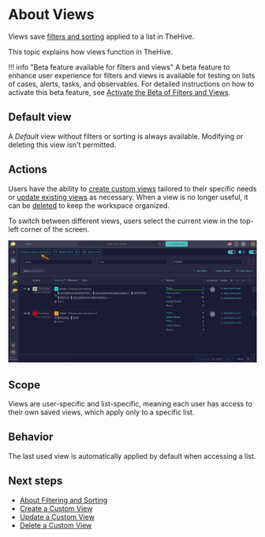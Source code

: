 # About Views

Views save [filters and sorting](../about-filtering-and-sorting.md) applied to a list in TheHive.

This topic explains how views function in TheHive.

!!! info "Beta feature available for filters and views"
    <!-- md:version 5.5.6 --> A beta feature to enhance user experience for filters and views is available for testing on lists of cases, alerts, tasks, and observables. For detailed instructions on how to activate this beta feature, see [Activate the Beta of Filters and Views](../../../user-guides/manage-user-settings.md#activate-the-beta-of-filters-and-views).

## Default view

A *Default* view without filters or sorting is always available. Modifying or deleting this view isn't permitted.

## Actions

Users have the ability to [create custom views](create-a-custom-view.md) tailored to their specific needs or [update existing views](update-a-custom-view.md) as necessary. When a view is no longer useful, it can be [deleted](delete-a-custom-view.md) to keep the workspace organized.

To switch between different views, users select the current view in the top-left corner of the screen.

![Switch views](../../../images/user-guides/analyst-corner/views.png)

## Scope

Views are user-specific and list-specific, meaning each user has access to their own saved views, which apply only to a specific list.

## Behavior

The last used view is automatically applied by default when accessing a list.

<h2>Next steps</h2>

* [About Filtering and Sorting](../about-filtering-and-sorting.md)
* [Create a Custom View](create-a-custom-view.md)
* [Update a Custom View](update-a-custom-view.md)
* [Delete a Custom View](delete-a-custom-view.md)
